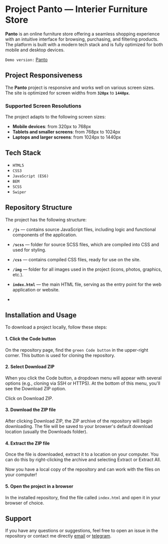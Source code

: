 # Project **Panto** — Interier Furniture Store

**Panto**  is an online furniture store offering a seamless shopping experience with an intuitive interface for browsing, purchasing, and filtering products. The platform is built with a modern tech stack and is fully optimized for both mobile and desktop devices.

`Demo version:` [Panto](https://mofeey.github.io/Panto)

## Project Responsiveness

The **Panto** project is responsive and works well on various screen sizes. The site is optimized for screen widths from **`320px`** to **`1440px`**.

### Supported Screen Resolutions

The project adapts to the following screen sizes:

- **Mobile devices**: from 320px to 768px
- **Tablets and smaller screens**: from 768px to 1024px
- **Laptops and larger screens**: from 1024px to 1440px

## Tech Stack

- `HTML5`
- `CSS3`
- `JavaScript (ES6)`
- `BEM`
- `SCSS`
- `Swiper`

## Repository Structure

The project has the following structure:

- **`/js`** — contains source JavaScript files, including logic and functional components of the application.

- **`/scss`** — folder for source SCSS files, which are compiled into CSS and used for styling.

- **`/css`** — contains compiled CSS files, ready for use on the site.

- **`/img`** — folder for all images used in the project (icons, photos, graphics, etc.).

- **`index.html`** — the main HTML file, serving as the entry point for the web application or website.
- 

## Installation and Usage

To download a project locally, follow these steps:



#### 1. Click the Code button

On the repository page, find the `green Code button` in the upper-right corner. This button is used for cloning the repository.

#### 2. Select Download ZIP

When you click the Code button, a dropdown menu will appear with several options (e.g., cloning via SSH or HTTPS). At the bottom of this menu, you'll see the Download ZIP option.

Click on Download ZIP.

#### 3. Download the ZIP file

After clicking Download ZIP, the ZIP archive of the repository will begin downloading. The file will be saved to your browser's default download location (usually the Downloads folder).

#### 4. Extract the ZIP file

Once the file is downloaded, extract it to a location on your computer. You can do this by right-clicking the archive and selecting Extract or Extract All.

Now you have a local copy of the repository and can work with the files on your computer!

#### 5. Open the project in a browser

In the installed repository, find the file called `index.html` and open it in your browser of choice.


## Support

If you have any questions or suggestions, feel free to open an issue in the repository or contact me directly [email](mailto:kesya123321@gmail.com) or [telegram](https://t.me/Mofeey).
